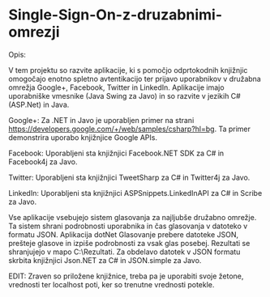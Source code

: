 # Single-Sign-On-z-druzabnimi-omrezji

Opis:

V tem projektu so razvite aplikacije, ki s pomočjo odprtokodnih knjižnjic omogočajo enotno spletno avtentikacijo ter prijavo uporabnikov v družabna omrežja Google+, Facebook, Twitter in LinkedIn. Aplikacije imajo uporabniške vmesnike (Java Swing za Javo) in so razvite v jezikih C# (ASP.Net) in Java.

Google+: Za .NET in Javo je uporabljen primer na strani https://developers.google.com/+/web/samples/csharp?hl=bg. Ta primer demonstrira uporabo knjižnjice Google APIs.

Facebook: Uporabljeni sta knjižnjici Facebook.NET SDK za C# in Facebook4j za Javo.

Twitter: Uporabljeni sta knjižnjici TweetSharp za C# in Twitter4j za Javo.

LinkedIn: Uporabljeni sta knjižnjici ASPSnippets.LinkedInAPI za C# in Scribe za Javo.

Vse aplikacije vsebujejo sistem glasovanja za najljubše družabno omrežje. Ta sistem shrani podrobnosti uporabnika in čas glasovanja v datoteko v formatu JSON. Aplikacija dotNet Glasovanje prebere datoteke JSON, prešteje glasove in izpiše podrobnosti za vsak glas posebej. Rezultati se shranjujejo v mapo C:\\Rezultati. Za obdelavo datotek v JSON formatu skrbita knjižnjici Json.NET za C# in JSON.simple za Javo.

EDIT: Zraven so priložene knjižnice, treba pa je uporabiti svoje žetone, vrednosti ter localhost poti, ker so trenutne vrednosti potekle.
